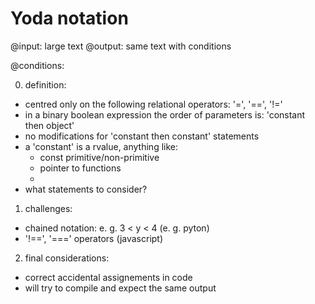 # Yoda notation

@input: large text
@output: same text with conditions

@conditions:

0. definition:
- centred only on the following relational operators: '=', '==', '!=' 
- in a binary boolean expression the order of parameters is: 'constant then object'
- no modifications for 'constant then constant' statements
- a 'constant' is a rvalue, anything like:
	- const primitive/non-primitive
	- pointer to functions
	- 
- what statements to consider?

1. challenges:  
- chained notation: e. g. 3 < y < 4 (e. g. pyton)
- '!==', '===' operators (javascript)

2. final considerations:
- correct accidental assignements in code
- will try to compile and expect the same output 